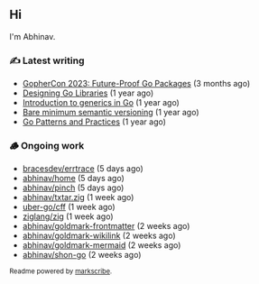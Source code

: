 ## Hi

I'm Abhinav.

### ✍️ Latest writing


- [GopherCon 2023: Future-Proof Go Packages](https://abhinavg.net/2023/09/27/future-proof-packages/) (3 months ago)
- [Designing Go Libraries](https://abhinavg.net/2022/12/06/designing-go-libraries/) (1 year ago)
- [Introduction to generics in Go](https://abhinavg.net/2022/11/23/generics-intro/) (1 year ago)
- [Bare minimum semantic versioning](https://abhinavg.net/2022/11/07/semver/) (1 year ago)
- [Go Patterns and Practices](https://abhinavg.net/2022/09/19/go-patterns-and-practices-talk/) (1 year ago)

### 🪵 Ongoing work


- [bracesdev/errtrace](https://github.com/bracesdev/errtrace) (5 days ago)
- [abhinav/home](https://github.com/abhinav/home) (5 days ago)
- [abhinav/pinch](https://github.com/abhinav/pinch) (5 days ago)
- [abhinav/txtar.zig](https://github.com/abhinav/txtar.zig) (1 week ago)
- [uber-go/cff](https://github.com/uber-go/cff) (1 week ago)
- [ziglang/zig](https://github.com/ziglang/zig) (1 week ago)
- [abhinav/goldmark-frontmatter](https://github.com/abhinav/goldmark-frontmatter) (2 weeks ago)
- [abhinav/goldmark-wikilink](https://github.com/abhinav/goldmark-wikilink) (2 weeks ago)
- [abhinav/goldmark-mermaid](https://github.com/abhinav/goldmark-mermaid) (2 weeks ago)
- [abhinav/shon-go](https://github.com/abhinav/shon-go) (2 weeks ago)

<sub>Readme powered by [markscribe](https://github.com/muesli/markscribe).</sub>
